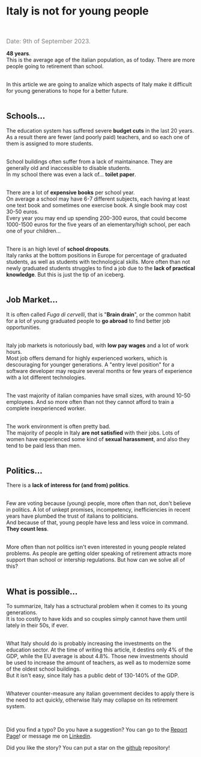 # Italy is not for young people
<br /><br />
<span class="date">Date: 9th of September 2023.</span><br />

**48 years**.<br />
This is the average age of the italian population, as of today. There are more people going to retirement than school.<br /><br />

In this article we are going to analize which aspects of Italy make it difficult for young generations to hope for a better future. <br /><br />

## Schools...
The education system has suffered severe **budget cuts** in the last 20 years. As a result there are fewer (and poorly paid) teachers, and so each one of them is assigned to more students. <br /><br />

School buildings often suffer from a lack of maintainance. They are generally old and inaccessible to disable students.<br />
In my school there was even a lack of... **toilet paper**.<br /><br />

There are a lot of **expensive books** per school year.<br /> 
On average a school may have 6-7 different subjects, each having at least one text book and sometimes one exercise book. A single book may cost 30-50 euros.<br /> Every year you may end up spending 200-300 euros, that could become 1000-1500 euros for the five years of an elementary/high school, per each one of your children... <br /><br />

There is an high level of **school dropouts**.<br /> 
Italy ranks at the bottom positions in Europe for percentage of graduated students, as well as students with technological skills. More often than not newly graduated students struggles to find a job due to the **lack of practical knowledge**.
But this is just the tip of an iceberg.<br /><br />

## Job Market...
It is often called *Fuga di cervelli*, that is "**Brain drain**", or the common habit for a lot of young graduated people to **go abroad** to find better job opportunities.<br /><br />

Italy job markets is notoriously bad, with **low pay wages** and a lot of work hours.<br /> Most job offers demand for highly experienced workers, which is descouraging for younger generations. A "entry level position" for a software developer may require several months or few years of experience with a lot different technologies.<br /><br />

The vast majority of italian companies have small sizes, with around 10-50 employees. And so more often than not they cannot afford to train a complete inexperienced worker.<br /><br />

The work environment is often pretty bad.<br />
The majority of people in Italy **are not satisfied** with their jobs. Lots of women have experienced some kind of **sexual harassment**, and also they tend to be paid less than men. <br /><br />

## Politics...
There is a **lack of interess for (and from) politics**.<br /><br />

Few are voting because (young) people, more often than not, don't believe in politics. A lot of unkept promises, incompetency, inefficiencies in recent years have plumbed the trust of italians to politicians.<br />
And because of that, young people have less and less voice in command. **They count less**.<br /><br />

More often than not politics isn't even interested in young people related problems. As people are getting older speaking of retirement attracts more support than school or intership regulations. But how can we solve all of this?<br /><br />

## What is possible...
To summarize, Italy has a sctructural problem when it comes to its young generations.<br />
It is too costly to have kids and so couples simply cannot have them until lately in their 50s, if ever.<br /><br />

What Italy should do is probably increasing the investments on the education sector. At the time of writing this article, it destins only 4% of the GDP, while the EU average is about 4.8%. Those new investments should be used to increase the amount of teachers, as well as to modernize some of the oldest school buildings.<br />
But it isn't easy, since Italy has a public debt of 130-140% of the GDP.<br /><br />

Whatever counter-measure any italian government decides to apply there is the need to act quickly, otherwise Italy may collapse on its retirement system.

<br />

Did you find a typo? Do you have a suggestion? You can go to the <a href="https://github.com/Gabri432/angular-personal-website/issues/new" target="_blank" title="Go to the Github repository">Report Page</a>! or message me on <a href="https://www.linkedin.com/in/gabriele-gatti-87b321190/" target="_blank" title="Go to my Linkeding profile">Linkedin</a>.

Did you like the story? You can put a star on the <a href="https://github.com/Gabri432/angular-personal-website/" target="_blank" title="Go to the Github repository">github</a> repository!


<style>
.date {
    color: grey;
    font-size: 16px
}
</style>